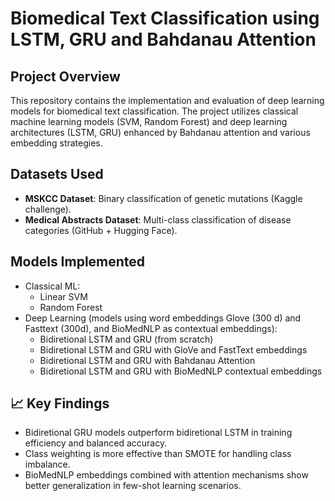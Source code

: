 # Biomedical Text Classification using LSTM, GRU and Bahdanau Attention

## Project Overview
This repository contains the implementation and evaluation of deep learning models for biomedical text classification. 
The project utilizes classical machine learning models (SVM, Random Forest) and deep learning architectures (LSTM, GRU) enhanced by Bahdanau attention and various embedding strategies.

## Datasets Used
- **MSKCC Dataset**: Binary classification of genetic mutations (Kaggle challenge).
- **Medical Abstracts Dataset**: Multi-class classification of disease categories (GitHub + Hugging Face).

## Models Implemented
- Classical ML:
  - Linear SVM
  - Random Forest
- Deep Learning (models using word embeddings Glove (300 d) and Fasttext (300d), and BioMedNLP as contextual embeddings):
  - Bidiretional LSTM and GRU (from scratch)
  - Bidiretional LSTM and GRU with GloVe and FastText embeddings
  - Bidiretional LSTM and GRU with Bahdanau Attention
  - Bidiretional LSTM and GRU with BioMedNLP contextual embeddings
    
## 📈 Key Findings
- Bidiretional GRU models outperform bidiretional LSTM in training efficiency and balanced accuracy.
- Class weighting is more effective than SMOTE for handling class imbalance.
- BioMedNLP embeddings combined with attention mechanisms show better generalization in few-shot learning scenarios.
